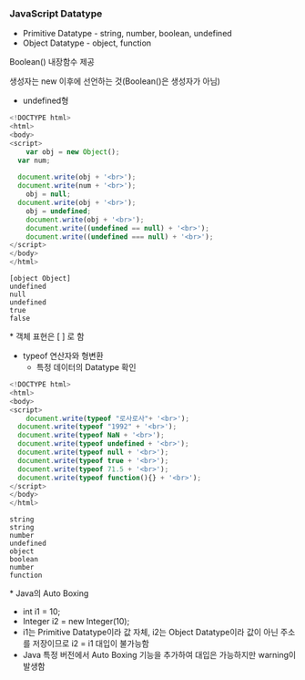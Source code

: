 ###  JavaScript Datatype

- Primitive Datatype - string, number, boolean, undefined
- Object Datatype - object, function

Boolean() 내장함수 제공

생성자는 new 이후에 선언하는 것(Boolean()은 생성자가 아님)

- undefined형

```javascript
<!DOCTYPE html>
<html>
<body>
<script>
	var obj = new Object();
  var num;
    
  document.write(obj + '<br>');
  document.write(num + '<br>');
	obj = null;
  document.write(obj + '<br>');
	obj = undefined;
	document.write(obj + '<br>');
	document.write((undefined == null) + '<br>');
	document.write((undefined === null) + '<br>');
</script>
</body>
</html> 
```

```
[object Object]
undefined
null
undefined
true
false
```

\* 객체 표현은 [ ] 로 함

- typeof 연산자와 형변환
  - 특정 데이터의 Datatype 확인

```javascript
<!DOCTYPE html>
<html>
<body>
<script>
	document.write(typeof "로사로사"+ '<br>');
  document.write(typeof "1992" + '<br>');
  document.write(typeof NaN + '<br>');
  document.write(typeof undefined + '<br>');
  document.write(typeof null + '<br>');
  document.write(typeof true + '<br>');
  document.write(typeof 71.5 + '<br>');
  document.write(typeof function(){} + '<br>');
</script>
</body>
</html> 
```

```
string
string
number
undefined
object
boolean
number
function
```



\* Java의 Auto Boxing

- int i1 = 10; 
- Integer i2 = new Integer(10);
- i1는 Primitive Datatype이라 값 자체, i2는 Object Datatype이라 값이 아닌 주소를 저장이므로 i2 = i1 대입이 불가능함
- Java 특정 버전에서 Auto Boxing 기능을 추가하여 대입은 가능하지만 warning이 발생함




